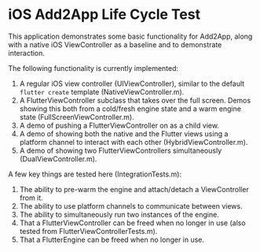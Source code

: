 # iOS Add2App Life Cycle Test

This application demonstrates some basic functionality for Add2App, along with a
native iOS ViewController as a baseline and to demonstrate interaction.

The following functionality is currently implemented:

1. A regular iOS view controller (UIViewController), similar to the default
   `flutter create` template (NativeViewController.m).
1. A FlutterViewController subclass that takes over the full screen. Demos
   showing this both from a cold/fresh engine state and a warm engine state
   (FullScreenViewController.m).
1. A demo of pushing a FlutterViewController on as a child view.
1. A demo of showing both the native and the Flutter views using a platform
   channel to interact with each other (HybridViewController.m).
1. A demo of showing two FlutterViewControllers simultaneously
   (DualViewController.m).

A few key things are tested here (IntegrationTests.m):

1. The ability to pre-warm the engine and attach/detach a ViewController from
   it.
1. The ability to use platform channels to communicate between views.
1. The ability to simultaneously run two instances of the engine.
1. That a FlutterViewController can be freed when no longer in use (also tested
   from FlutterViewControllerTests.m).
1. That a FlutterEngine can be freed when no longer in use.
